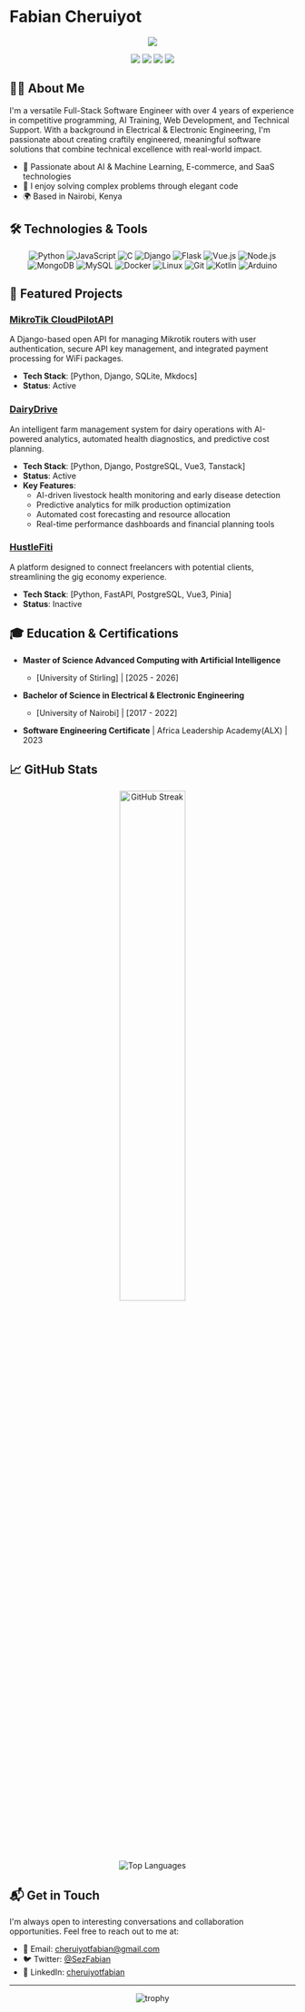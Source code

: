 # Fabian Cheruiyot

<div align="center">
  <img src="https://readme-typing-svg.herokuapp.com/?lines=Full-Stack+Software+Engineer;Msc+Artificial+Intelligence;BSC+Electrical+%26+Electronic+Engineering&font=Fira%20Code&center=true&width=440&height=45&color=f75c7e&vCenter=true&size=22">
</div>


<p align="center">
  <a href="mailto:cheruiyotfabian@gmail.com"><img src="https://img.shields.io/badge/Email-cheruiyotfabian%40gmail.com-blue?style=flat-square&logo=gmail"></a>
  <a href="https://twitter.com/SezFabian"><img src="https://img.shields.io/badge/Twitter-%40SezFabian-1DA1F2?style=flat-square&logo=twitter"></a>
  <a href="https://linkedin.com/in/cheruiyotfabian"><img src="https://img.shields.io/badge/LinkedIn-cheruiyotfabian-0077B5?style=flat-square&logo=linkedin"></a>
  <a href="https://github.com/sezfabian"><img src="https://komarev.com/ghpvc/?username=sezfabian&label=Profile%20views&color=0e75b6&style=flat-square"></a>
</p>

## 👨‍💻 About Me

I'm a versatile Full-Stack Software Engineer with over 4 years of experience in competitive programming, AI Training, Web Development, and Technical Support. With a background in Electrical & Electronic Engineering, I'm passionate about creating craftily engineered, meaningful software solutions that combine technical excellence with real-world impact.

- 🌱 Passionate about AI & Machine Learning, E-commerce, and SaaS technologies
- 🚀 I enjoy solving complex problems through elegant code
- 🌍 Based in Nairobi, Kenya

## 🛠️ Technologies & Tools

<p align="center">
  <img src="https://img.shields.io/badge/Python-3776AB?style=for-the-badge&logo=python&logoColor=white" alt="Python" />
  <img src="https://img.shields.io/badge/JavaScript-F7DF1E?style=for-the-badge&logo=javascript&logoColor=black" alt="JavaScript" />
  <img src="https://img.shields.io/badge/C-00599C?style=for-the-badge&logo=c&logoColor=white" alt="C" />
  <img src="https://img.shields.io/badge/Django-092E20?style=for-the-badge&logo=django&logoColor=white" alt="Django" />
  <img src="https://img.shields.io/badge/Flask-000000?style=for-the-badge&logo=flask&logoColor=white" alt="Flask" />
  <img src="https://img.shields.io/badge/Vue.js-35495E?style=for-the-badge&logo=vue.js&logoColor=4FC08D" alt="Vue.js" />
  <img src="https://img.shields.io/badge/Node.js-43853D?style=for-the-badge&logo=node.js&logoColor=white" alt="Node.js" />
  <img src="https://img.shields.io/badge/MongoDB-4EA94B?style=for-the-badge&logo=mongodb&logoColor=white" alt="MongoDB" />
  <img src="https://img.shields.io/badge/MySQL-005C84?style=for-the-badge&logo=mysql&logoColor=white" alt="MySQL" />
  <img src="https://img.shields.io/badge/Docker-2496ED?style=for-the-badge&logo=docker&logoColor=white" alt="Docker" />
  <img src="https://img.shields.io/badge/Linux-FCC624?style=for-the-badge&logo=linux&logoColor=black" alt="Linux" />
  <img src="https://img.shields.io/badge/Git-F05032?style=for-the-badge&logo=git&logoColor=white" alt="Git" />
  <img src="https://img.shields.io/badge/Kotlin-0095D5?style=for-the-badge&logo=kotlin&logoColor=white" alt="Kotlin" />
  <img src="https://img.shields.io/badge/Arduino-00979D?style=for-the-badge&logo=Arduino&logoColor=white" alt="Arduino" />
</p>

## 📌 Featured Projects

### [MikroTik CloudPilotAPI](https://mikrotik-cloudpilotapi.onrender.com/)
A Django-based open API for managing Mikrotik routers with user authentication, secure API key management, and integrated payment processing for WiFi packages.
- **Tech Stack**: [Python, Django, SQLite, Mkdocs]
- **Status**: Active


### [DairyDrive](https://dairydrive.netlify.app/)
An intelligent farm management system for dairy operations with AI-powered analytics, automated health diagnostics, and predictive cost planning.

- **Tech Stack**: [Python, Django, PostgreSQL, Vue3, Tanstack]
- **Status**: Active
- **Key Features**: 
  - AI-driven livestock health monitoring and early disease detection
  - Predictive analytics for milk production optimization
  - Automated cost forecasting and resource allocation
  - Real-time performance dashboards and financial planning tools


### [HustleFiti](https://github.com/sezfabian/HustleFiti)
A platform designed to connect freelancers with potential clients, streamlining the gig economy experience.
- **Tech Stack**: [Python, FastAPI, PostgreSQL, Vue3, Pinia]
- **Status**: Inactive


## 🎓 Education & Certifications

- **Master of Science Advanced Computing with Artificial Intelligence**
  - [University of Stirling] | [2025 - 2026]

- **Bachelor of Science in Electrical & Electronic Engineering**
  - [University of Nairobi] | [2017 - 2022]
  
<!-- Add any relevant certifications -->
- **Software Engineering Certificate** | Africa Leadership Academy(ALX) | 2023

## 📈 GitHub Stats

<p align="center">
  <img src="https://github-readme-streak-stats.herokuapp.com/?user=sezfabian&theme=radical" alt="GitHub Streak" width="48%" />
</p>

<p align="center">
  <img src="https://github-readme-stats.vercel.app/api/top-langs/?username=sezfabian&layout=compact&theme=radical" alt="Top Languages" />
</p>

## 📬 Get in Touch

I'm always open to interesting conversations and collaboration opportunities. Feel free to reach out to me at:

- 📧 Email: [cheruiyotfabian@gmail.com](mailto:cheruiyotfabian@gmail.com)
- 🐦 Twitter: [@SezFabian](https://twitter.com/SezFabian)
- 💼 LinkedIn: [cheruiyotfabian](http://linkedin.com/in/cheruiyot-fabian-4b9542142)

---

<div align="center">
  <img src="https://github-profile-trophy.vercel.app/?username=sezfabian&theme=radical&row=1&column=6" alt="trophy" />
</div>
